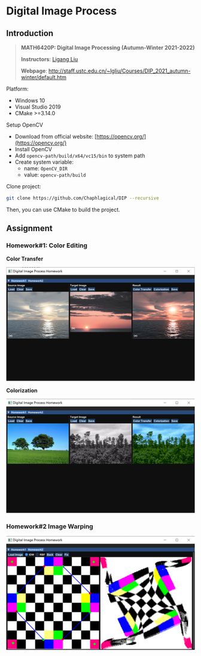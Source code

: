 # Digital Image Process
## Introduction

> **MATH6420P: Digital Image Processing (Autumn-Winter 2021-2022)**
>
> **Instructors**: [Ligang Liu](http://staff.ustc.edu.cn/~lgliu/)
>
> **Webpage**: http://staff.ustc.edu.cn/~lgliu/Courses/DIP_2021_autumn-winter/default.htm

Platform:

* Windows 10
* Visual Studio 2019
* CMake >=3.14.0

Setup OpenCV

* Download from official website: [https://opencv.org/](https://opencv.org/)
* Install OpenCV
* Add `opencv-path/build/x64/vc15/bin` to system path
* Create system variable:
  * name: `OpenCV_DIR`
  * value: `opencv-path/build`

Clone project:

```sh
git clone https://github.com/Chaphlagical/DIP --recursive
```

Then, you can use CMake to build the project.

## Assignment

### Homework#1: Color Editing

**Color Transfer**

![](./images/color_transfer.png)

**Colorization**

![](./images/colorization.png)

### Homework#2 Image Warping

![](./images/image_warping.png)

